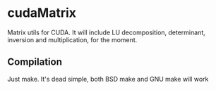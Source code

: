 cudaMatrix
==========

Matrix utils for CUDA. It will include LU decomposition, determinant, inversion and multiplication, for the moment.

Compilation
-----------

Just make. It's dead simple, both BSD make and GNU make will work

